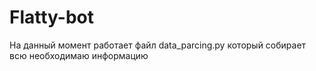 # Flatty-bot

На данный момент работает файл data_parcing.py который собирает всю необходимаю информацию
